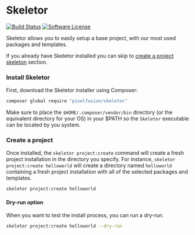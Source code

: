 # Skeletor
[![Build Status](https://travis-ci.org/pixelfusion/skeletor.svg?branch=master)](https://travis-ci.org/pixelfusion/skeletor)
[![Software License](https://img.shields.io/badge/license-MIT-brightgreen.svg?style=flat-square)](LICENSE)

Skeletor allows you to easily setup a base project, with our most used packages and templates.

If you already have Skeletor installed you can skip to [create a project skeleton](#create-a-project-skeleton) section.


### Install Skeletor

First, download the Skeletor installer using Composer:

```bash
composer global require "pixelfusion/skeletor"
```

Make sure to place the `$HOME/.composer/vendor/bin` directory (or the equivalent directory for your OS) in your $PATH so 
the `Skeletor` executable can be located by you system.


### Create a project

Once installed, the `skeletor project:create` command will create a fresh project installation in the directory you specify.
For instance, `skeletor project:create helloworld` will create a directory named `helloworld` 
containing a fresh project installation with all of the selected packages and templates.

```bash
skeletor project:create helloworld
```

#### Dry-run option

When you want to test the install process, you can run a dry-run.
```bash
skeletor project:create helloworld --dry-run
```